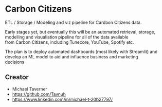# Carbon Citizens 

ETL / Storage / Modeling and viz pipeline for Cardbon Citizens data.

Early stages yet, but eventually this will be an automated retrieval, storage, modelling and visualiation pipeline for all of the data available\
from Carbon Citizens, including Tunecore, YouTube, Spotify etc. 

The plan is to deploy automated dashboards (most likely with Streamlit) and develop an ML model to aid and influence business and marketing decisions


## Creator

* Michael Taverner
* https://github.com/Tavnuh
* https://www.linkedin.com/in/michael-t-20b27797/

